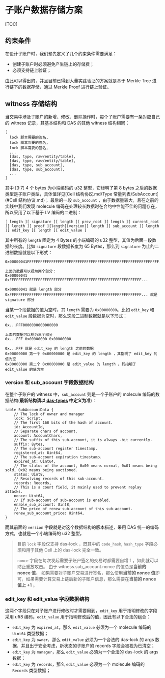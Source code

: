 # 子账户数据存储方案

[TOC]

## 约束条件

在设计子账户时，我们预先定义了几个约束条件需要满足：

- 创建子账户时必须避免产生链上的存储费；
- 必须支持链上验证；

由此可以得出的，并且目前已得到大量实践验证的方案就是基于 Merkle Tree 进行链下的数据存储，通过 Merkle Proof 进行链上验证。


## witness 存储结构

当交易中涉及子账户的新增、修改、删除操作时，每个子账户需要有一条对应自己的 witness 记录，其基本结构和 DAS 的其他 witness 结构相同：

```
[
  lock 脚本需要的签名,
  lock 脚本需要的签名,
  lock 脚本需要的签名,
  ...
  [das, type, raw/entity/table],
  [das, type, raw/entity/table],
  [das, type, sub_account],
  [das, type, sub_account],
  ...
]
```

其中 [3:7] 4 个 bytes 为小端编码的 u32 整型，它标明了第 8 bytes 之后的数据类型是子账户类型，具体值详见[Cell 结构协议.md/Type 常量列表/SubAccount](#Cell 结构协议.md)；
最后的一段 `sub_account` ，由于数据量较大，且在之前的实践中我们发现 molecule 编码在处理较长数据时在合约中性能不佳的问题存在，所以采用了以下基于 LV 编码的二进制：

```
[ length ][ signature ][ length ][ prev_root ][ length ][ current_root ][ length ][ proof ][length][version][ length ][ sub_account ][ length ][ edit_key ][ length ][ edit_value ]
```

其中所有的 `length` 固定为 4 Bytes 的小端编码的 u32 整型，其值为后面一段数据的长度。比如 `signature` 段数据长度为 65 Bytes，那么到 `signature` 
为止的二进制数据就是以下形式：

```
0x00000041FFFFFFFFFFFFFFFFFFFFFFFFFFFFFFFFFFFFFFFFFFFFFFFFFFFFFFFFFFFF...

上面的数据可以视为两个部分：
0x00000041 0xFFFFFFFFFFFFFFFFFFFFFFFFFFFFFFFFFFFFFFFFFFFFFFFFFFFFFFFFFFFF...

0x00000041 就是 length 部分
0xFFFFFFFFFFFFFFFFFFFFFFFFFFFFFFFFFFFFFFFFFFFFFFFFFFFFFFFFFFFF... 就是 signature 部分
```

当某一个段数据的值为空时，其 `length` 需要为 `0x00000000`。比如 `edit_key` 和 `edit_value` 段数据为空时，那么这段二进制数据就是以下形式：

```
0x...FFF0000000000000000

上面的数据可以视为三个部分
0x...FFF 0x00000000 0x00000000

0x...FFF 就是 edit_key 的 length 之前的数据
0x00000000 第一个 0x00000000 是 edit_key 的 length ，其指明了 edit_key 的值为空
0x00000000 第二个 0x00000000 是 edit_value 的 length ，其指明了 edit_value 的值为空
```

### version 和 sub_account 字段数据结构

在整个子账户的 witness 中，`sub_account` 则是一个子账户的 molecule 编码的数据结构(**最新结构请以 [das-types](https://github.com/DeAccountSystems/das-types) 中定义为准**)：

```
table SubAccountData {
    // The lock of owner and manager
    lock: Script,
    // The first 160 bits of the hash of account.
    id: AccountId,
    // Separate chars of account.
    account: AccountChars,
    // The suffix of this sub-account, it is always .bit currently.
    suffix: Bytes,
    // The sub-account register timestamp.
    registered_at: Uint64,
    // The sub-account expiration timestamp.
    expired_at: Uint64,
    // The status of the account, 0x00 means normal, 0x01 means being sold, 0x02 means being auctioned.
    status: Uint8,
    // Resolving records of this sub-account.
    records: Records,
    // This is a count field, it mainly used to prevent replay attacks.
    nonce: Uint64,
    // If sub-account of sub-account is enabled.
    enable_sub_account: Uint8,
    // The price of renew sub-account of this sub-account.
    renew_sub_account_price: Uint64,
}
```

而其前面的 `version` 字段就是对这个数据结构的版本描述，采用 DAS 统一的编码方式，也就是一个小端编码的 u32 整型。

> 目前 `lock` 字段仅支持 das-lock ，既其中的 `code_hash`, `hash_type` 字段必须和用于其他 Cell 上的 das-lock 完全一致。
> 
> `nonce` 字段在每次发起需要子账户签名的交易时都需要自增 1 ，如此就可以防止重放攻击。 由于 witness.sub_account.nonce 的值总是**当前的 nonce 值**，
> 如果需要对子账户交易进行签名，那么使用**当前的 nonce 值**即可，如果需要计算交易上链后新的子账户信息，那么需要在**当前的 nonce 值上 +1** 。

### edit_key 和 edit_value 字段数据结构

这两个字段只在对子账户进行修改时才需要用到，`edit_key` 用于指明修改的字段采用 uft8 编码，`edit_value` 用于指明修改后的值，因此有以下合法的组合：

- `edit_key` 为 `expired_at`，那么 `edit_value` 必须为一个 molecule 编码的 `Uint64` 类型数据；
- `edit_key` 为 `owner`，那么 `edit_value` 必须为一个合法的 das-lock 的 args 数据，并且出于安全考虑，新状态的子账户的 records 字段会被视为已清空； 
- `edit_key` 为 `manager`，那么 `edit_value` 必须为一个合法的 das-lock 的 args 数据； 
- `edit_key` 为 `records`，那么 `edit_value` 必须为一个 molecule 编码的 `Records` 类型数据； 
